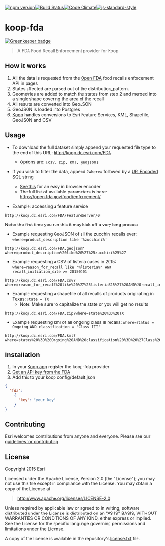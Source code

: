 
[![npm version][npm-img]][npm-url][![Build Status](https://travis-ci.org/koopjs/koop-fda.svg?branch=master)](https://travis-ci.org/koopjs/koop-fda)[![Code Climate](https://codeclimate.com/github/koopjs/koop-fda/badges/gpa.svg)](https://codeclimate.com/github/koopjs/koop-fda)[![js-standard-style](https://img.shields.io/badge/code%20style-standard-brightgreen.svg?style=flat)](https://github.com/feross/standard)

# koop-fda

[![Greenkeeper badge](https://badges.greenkeeper.io/koopjs/koop-fda.svg)](https://greenkeeper.io/)

> A FDA Food Recall Enforcement provider for Koop 

## How it works
1. All the data is requested from the [Open FDA](https://open.fda.gov/) food recalls enforcement API in pages
2. States affected are parsed out of the distribution_pattern.
3. Geometries are added to match the states from step 2 and merged into a single shape covering the area of the recall
4. All results are converted into GeoJSON
5. GeoJSON is loaded into Postgres
6. [Koop](http://github.com/esri/koop) handles conversions to Esri Feature Services, KML, Shapefile, GeoJSON and CSV


## Usage

- To download the full dataset simply append your requested file type to the end of this URL: http://koop.dc.esri.com/FDA
  - Options are: `[csv, zip, kml, geojson]`
- If you wish to filter the data, append `?where=` followed by a [URI Encoded](http://www.w3schools.com/tags/ref_urlencode.asp) SQL string 
  - [See this](http://meyerweb.com/eric/tools/dencoder/) for an easy in browser encoder
  - The full list of available parameters is here: https://open.fda.gov/food/enforcement/

- Example: accessing a feature service
```
http://koop.dc.esri.com/FDA/FeatureServer/0
```
Note: the first time you run this it may kick off a very long process

- Example requesting GeoJSON of all the zucchini recalls ever: `where=product_description like '%zucchini%'`
```
http://koop.dc.esri.com/FDA.geojson?where=product_description%20like%20%27%25zucchini%25%27
```

- Example requesting a CSV of listeria cases in 2015: `where=reason_for_recall like '%listeria%' AND recall_initiation_date >= 20150101`
```
http://koop.dc.esri.com/FDA.csv?where=reason_for_recall%20like%20%27%25listeria%25%27%20AND%20recall_initiation_date%20%3E%3D%2020150101
```

- Example requesting a shapefile of all recalls of products originating in Texas: `state = TX`
  - Note: Make sure to capitalize the state or you will get no results
```
http://koop.dc.esri.com/FDA.zip?where=state%20%3D%20TX
```

- Example requesting kml of all ongoing class III recalls: `where=status = Ongoing AND classification = 'Class III'`
```
http://koop.dc.esri.com/FDA.kml?where=status%20%3D%20Ongoing%20AND%20classification%20%3D%20%27Class%20III%27
```

## Installation
1. In your [Koop app](https://github.com/koopjs/koop-sample-app) register the koop-fda provider
2. [Get an API key from the FDA](https://open.fda.gov/api/reference/#your-api-key)
3. Add this to your koop config/default.json
```json
{
  "fda":
    {
      "key": "your key"
    }
}
```

## Contributing

Esri welcomes contributions from anyone and everyone. Please see our [guidelines for contributing](https://github.com/esri/contributing).

## License

Copyright 2015 Esri

Licensed under the Apache License, Version 2.0 (the "License");
you may not use this file except in compliance with the License.
You may obtain a copy of the License at

> http://www.apache.org/licenses/LICENSE-2.0

Unless required by applicable law or agreed to in writing, software
distributed under the License is distributed on an "AS IS" BASIS,
WITHOUT WARRANTIES OR CONDITIONS OF ANY KIND, either express or implied.
See the License for the specific language governing permissions and
limitations under the License.

A copy of the license is available in the repository's [license.txt](license.txt) file.

[npm-img]: https://img.shields.io/npm/v/koop-fda.svg?style=flat-square
[npm-url]: https://www.npmjs.com/package/koop-fda
